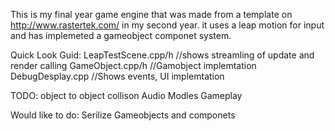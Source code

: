 This is my final year game engine that was made from a template on http://www.rastertek.com/ in my second year.
it uses a leap motion for input and has implemeted a gameobject componet system.

Quick Look Guid:
LeapTestScene.cpp/h //shows streamling of update and render calling
GameObject.cpp/h //Gamobject implemtation
DebugDesplay.cpp //Shows events, UI implemtation


TODO:
object to object collison
Audio
Modles
Gameplay

Would like to do:
Serilize Gameobjects and componets
